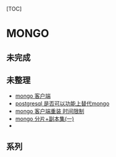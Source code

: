 [TOC]

# MONGO





## 未完成





## 未整理

- ﻿[mongo 客户端](../20180602/Studio_3T_for_Mongodb.md)
- ﻿[postgresql 是否可以功能上替代mongo](../20180602/mongo_postgresql_diff.md)
- ﻿[mongo 客户端重装 时间限制](../20180828/studio_3T_重装.md)
- ﻿[mongo 分片+副本集(一)](../20180919/gz_mongo_cluster_install_er.md)
- ﻿





## 系列

